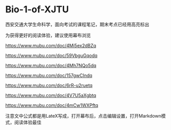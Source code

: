 # Bio-1-of-XJTU
西安交通大学生命科学，面向考试的课程笔记，期末考点已经用高亮标出

为获得更好的阅读体验，建议使用幕布浏览

https://www.mubu.com/doc/4Mi5ex2dBZq

https://www.mubu.com/doc/59VbguGqodq

https://www.mubu.com/doc/4Mh7NQo5dq

https://www.mubu.com/doc/157gwCIndq

https://www.mubu.com/doc/6rR-u2ruetq

https://www.mubu.com/doc/4V7U5aXgbtq

https://www.mubu.com/doc/4mCw1WXPftq

注意文中公式都是用LateX写成，打开幕布后，点击编辑设置，打开Markdown模式，阅读体验最佳
